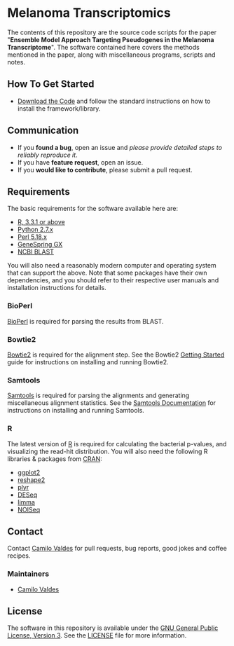 # Melanoma Transcriptomics

The contents of this repository are the source code scripts for the paper "**Ensemble Model Approach Targeting Pseudogenes in the Melanoma Transcriptome**".  The software contained here covers the methods mentioned in the paper, along with miscellaneous programs, scripts and notes.


## How To Get Started

- [Download the Code](https://github.com/ccs-bio/melanoma-transcriptomics) and follow the standard instructions on how to install the framework/library.

## Communication

- If you **found a bug**, open an issue and _please provide detailed steps to reliably reproduce it_.
- If you have **feature request**, open an issue.
- If you **would like to contribute**, please submit a pull request.

## Requirements

The basic requirements for the software available here are:

- [R, 3.3.1 or above](https://www.r-project.org/)
- [Python 2.7.x](https://www.python.org/)
- [Perl 5.18.x](https://www.perl.org/)
- [GeneSpring GX](http://www.genomics.agilent.com/en/Microarray-Data-Analysis-Software/GeneSpring-GX/?cid=AG-PT-130&tabId=AG-PR-1061)
- [NCBI BLAST](https://blast.ncbi.nlm.nih.gov/Blast.cgi)

You will also need a reasonably modern computer and operating system that can support the above.  Note that some packages have their own dependencies, and you should refer to their respective user manuals and installation instructions for details.

### BioPerl
[BioPerl](http://bioperl.org/) is required for parsing the results from BLAST.

### Bowtie2

[Bowtie2](http://bowtie-bio.sourceforge.net/bowtie2/index.shtml) is required for the alignment step.  See the Bowtie2 [Getting Started](http://bowtie-bio.sourceforge.net/bowtie2/manual.shtml#getting-started-with-bowtie-2-lambda-phage-example) guide for instructions on installing and running Bowtie2.

### Samtools

[Samtools](http://www.htslib.org/) is required for parsing the alignments and generating miscellaneous alignment statistics.  See the [Samtools Documentation](http://www.htslib.org/doc/) for instructions on installing and running Samtools.

### R

The latest version of [R](http://www.r-project.org/) is required for calculating the bacterial p-values, and visualizing the read-hit distribution.  You will also need the following R libraries & packages from [CRAN](http://cran.r-project.org/):

- [ggplot2](http://ggplot2.org/)
- [reshape2](http://cran.r-project.org/web/packages/reshape2/index.html)
- [plyr](http://cran.r-project.org/web/packages/plyr/index.html)
- [DESeq](http://bioconductor.org/packages/release/bioc/html/DESeq.html)
- [limma](https://bioconductor.org/packages/release/bioc/html/limma.html)
- [NOISeq](https://www.bioconductor.org/packages/release/bioc/html/NOISeq.html)



## Contact

Contact [Camilo Valdes](mailto:cvaldes3@miami.edu) for pull requests, bug reports, good jokes and coffee recipes.

### Maintainers

- [Camilo Valdes](mailto:cvaldes3@miami.edu)


## License

The software in this repository is available under the [GNU General Public License, Version 3](https://github.com/ccs-bio/melanoma-transcriptomics/blob/master/LICENSE).  See the [LICENSE](https://github.com/ccs-bio/melanoma-transcriptomics/blob/master/LICENSE) file for more information.
